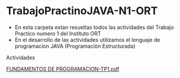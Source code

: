 # TrabajoPractinoJAVA-N1-ORT

- En esta carpeta estan resueltas todos las actividades del Trabajo Practico numero 1 del Instituto ORT
- En el desarrollo de las actividades utilizamos el lenguaje de programacion JAVA (Programaciòn Estructurada)

Actividades

[FUNDAMENTOS DE PROGRAMACION-TP1.pdf](https://github.com/adrianmrjs/TrabajoPractinoJAVA-N1-ORT/files/8650897/FUNDAMENTOS.DE.PROGRAMACION-TP1.pdf)
